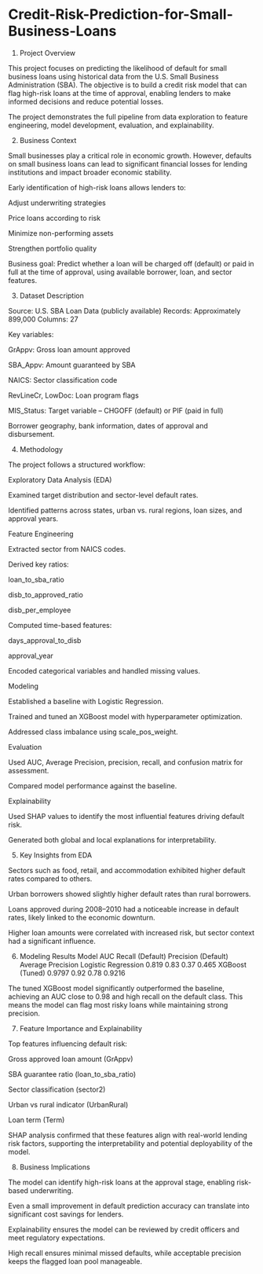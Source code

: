 # Credit-Risk-Prediction-for-Small-Business-Loans
1. Project Overview

This project focuses on predicting the likelihood of default for small business loans using historical data from the U.S. Small Business Administration (SBA).
The objective is to build a credit risk model that can flag high-risk loans at the time of approval, enabling lenders to make informed decisions and reduce potential losses.

The project demonstrates the full pipeline from data exploration to feature engineering, model development, evaluation, and explainability.

2. Business Context

Small businesses play a critical role in economic growth. However, defaults on small business loans can lead to significant financial losses for lending institutions and impact broader economic stability.

Early identification of high-risk loans allows lenders to:

Adjust underwriting strategies

Price loans according to risk

Minimize non-performing assets

Strengthen portfolio quality

Business goal:
Predict whether a loan will be charged off (default) or paid in full at the time of approval, using available borrower, loan, and sector features.

3. Dataset Description

Source: U.S. SBA Loan Data (publicly available)
Records: Approximately 899,000
Columns: 27

Key variables:

GrAppv: Gross loan amount approved

SBA_Appv: Amount guaranteed by SBA

NAICS: Sector classification code

RevLineCr, LowDoc: Loan program flags

MIS_Status: Target variable – CHGOFF (default) or PIF (paid in full)

Borrower geography, bank information, dates of approval and disbursement.

4. Methodology

The project follows a structured workflow:

Exploratory Data Analysis (EDA)

Examined target distribution and sector-level default rates.

Identified patterns across states, urban vs. rural regions, loan sizes, and approval years.

Feature Engineering

Extracted sector from NAICS codes.

Derived key ratios:

loan_to_sba_ratio

disb_to_approved_ratio

disb_per_employee

Computed time-based features:

days_approval_to_disb

approval_year

Encoded categorical variables and handled missing values.

Modeling

Established a baseline with Logistic Regression.

Trained and tuned an XGBoost model with hyperparameter optimization.

Addressed class imbalance using scale_pos_weight.

Evaluation

Used AUC, Average Precision, precision, recall, and confusion matrix for assessment.

Compared model performance against the baseline.

Explainability

Used SHAP values to identify the most influential features driving default risk.

Generated both global and local explanations for interpretability.

5. Key Insights from EDA

Sectors such as food, retail, and accommodation exhibited higher default rates compared to others.

Urban borrowers showed slightly higher default rates than rural borrowers.

Loans approved during 2008–2010 had a noticeable increase in default rates, likely linked to the economic downturn.

Higher loan amounts were correlated with increased risk, but sector context had a significant influence.

6. Modeling Results
Model	AUC	Recall (Default)	Precision (Default)	Average Precision
Logistic Regression	0.819	0.83	0.37	0.465
XGBoost (Tuned)	0.9797	0.92	0.78	0.9216

The tuned XGBoost model significantly outperformed the baseline, achieving an AUC close to 0.98 and high recall on the default class. This means the model can flag most risky loans while maintaining strong precision.

7. Feature Importance and Explainability

Top features influencing default risk:

Gross approved loan amount (GrAppv)

SBA guarantee ratio (loan_to_sba_ratio)

Sector classification (sector2)

Urban vs rural indicator (UrbanRural)

Loan term (Term)

SHAP analysis confirmed that these features align with real-world lending risk factors, supporting the interpretability and potential deployability of the model.

8. Business Implications

The model can identify high-risk loans at the approval stage, enabling risk-based underwriting.

Even a small improvement in default prediction accuracy can translate into significant cost savings for lenders.

Explainability ensures the model can be reviewed by credit officers and meet regulatory expectations.

High recall ensures minimal missed defaults, while acceptable precision keeps the flagged loan pool manageable.
